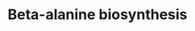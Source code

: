 ---
annotations:
- id: PW:0000002
  parent: classic metabolic pathway
  type: Pathway Ontology
  value: classic metabolic pathway
authors:
- Pjaiswal
- Andra
- MaintBot
- AlexanderPico
- Egonw
- Ariutta
- L Dupuis
- Eweitz
description: Mirrored from the RiceCyc pathway database provided by the Gramene project
  (www.gramene.org). gene assignments are based on the sequence homology.
last-edited: 2021-05-21
organisms:
- Oryza sativa
redirect_from:
- /index.php/Pathway:WP2207
- /instance/WP2207
revision: null
schema-jsonld:
- '@context': https://schema.org/
  '@id': https://wikipathways.github.io/pathways/WP2207.html
  '@type': Dataset
  creator:
    '@type': Organization
    name: WikiPathways
  description: Mirrored from the RiceCyc pathway database provided by the Gramene
    project (www.gramene.org). gene assignments are based on the sequence homology.
  keywords:
  - 1,3-diaminopropane
  - 1,5-diazabicyclononane
  - 1-(3-aminopropyl)-4-aminobutanal
  - 1-(3-aminopropyl)-pyrrolinium
  - 1-pyrroline
  - 3-aminopropionaldehyde
  - 4-aminobutanal
  - EC:1.2.1.3
  - EC:1.4.3.6
  - EC:1.5.3.11
  - EC:1.5.99.6
  - H2O
  - H2O2
  - LOC_OS02G43220
  - LOC_OS02G43220.1
  - NAD(P)+
  - NAD(P)H
  - O2
  - Spermidine biosynthesis
  - Spermine biosynthesis
  - Spontaneous
  - ammonia
  - oxidized electron acceptor
  - pantothenate biosynthesis II
  - pantothenate biosynthesis III
  - reduced electron acceptor
  - spermidine
  - spermine
  - β-alanine
  license: CC0
  name: Beta-alanine biosynthesis
seo: CreativeWork
title: Beta-alanine biosynthesis
wpid: WP2207
---